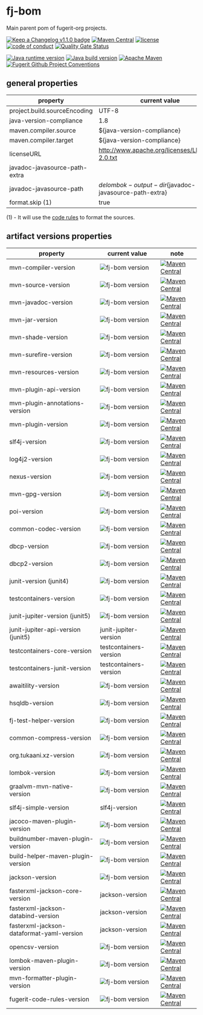 # fj-bom

Main parent pom of fugerit-org projects.

[![Keep a Changelog v1.1.0 badge](https://img.shields.io/badge/changelog-Keep%20a%20Changelog%20v1.1.0-%23E05735)](https://github.com/fugerit-org/fj-bom/blob/main/CHANGELOG.md) 
[![Maven Central](https://img.shields.io/maven-central/v/org.fugerit.java/fj-bom.svg)](https://central.sonatype.com/artifact/org.fugerit.java/fj-bom)
[![license](https://img.shields.io/badge/License-Apache%20License%202.0-teal.svg)](https://opensource.org/licenses/Apache-2.0)
[![code of conduct](https://img.shields.io/badge/conduct-Contributor%20Covenant-purple.svg)](https://github.com/fugerit-org/fj-universe/blob/main/CODE_OF_CONDUCT.md)
[![Quality Gate Status](https://sonarcloud.io/api/project_badges/measure?project=fugerit-org_fj-bom&metric=alert_status)](https://sonarcloud.io/summary/new_code?id=fugerit-org_fj-bom)

[![Java runtime version](https://img.shields.io/badge/run%20on-java%208+-%23113366.svg?style=for-the-badge&logo=openjdk&logoColor=white)](https://universe.fugerit.org/src/docs/versions/java11.html)
[![Java build version](https://img.shields.io/badge/build%20on-java%2011+-%23ED8B00.svg?style=for-the-badge&logo=openjdk&logoColor=white)](https://universe.fugerit.org/src/docs/versions/java11.html)
[![Apache Maven](https://img.shields.io/badge/Apache%20Maven-3.9.0+-C71A36?style=for-the-badge&logo=Apache%20Maven&logoColor=white)](https://universe.fugerit.org/src/docs/versions/maven3_9.html)
[![Fugerit Github Project Conventions](https://img.shields.io/badge/Fugerit%20Org-Project%20Conventions-1A36C7?style=for-the-badge&logo=Onlinect%20Playground&logoColor=white)](https://universe.fugerit.org/src/docs/conventions/index.html)

## general properties

| property                      | current value                                          | note |
|-------------------------------|--------------------------------------------------------|------|
| project.build.sourceEncoding  | UTF-8                                                  |      |
| java-version-compliance       | 1.8                                                    |      |
| maven.compiler.source         | ${java-version-compliance}                             |      |
| maven.compiler.target         | ${java-version-compliance}                             |      |
| licenseURL                    | http://www.apache.org/licenses/LICENSE-2.0.txt         |      |
| javadoc-javasource-path-extra |                                                        |
| javadoc-javasource-path       | ${delombok-output-dir}${javadoc-javasource-path-extra} |
| format.skip (1)               | true                                                   |

(1) - It will use the [code rules](https://github.com/fugerit-org/fugerit-code-rules) to format the sources.

## artifact versions properties

| property                                 | current value                                                                | note                                                                                                                                                                                                                   |
|------------------------------------------|------------------------------------------------------------------------------|------------------------------------------------------------------------------------------------------------------------------------------------------------------------------------------------------------------------|
| mvn-compiler-version                     | ![fj-bom version](https://img.shields.io/badge/fj%20bom-v3.13.0-teal.svg)    | [![Maven Central](https://img.shields.io/maven-central/v/org.apache.maven.plugins/maven-compiler-plugin.svg)](https://central.sonatype.com/artifact/org.apache.maven.plugins/maven-compiler-plugin)                    |
| mvn-source-version                       | ![fj-bom version](https://img.shields.io/badge/fj%20bom-v3.3.1-teal.svg)     | [![Maven Central](https://img.shields.io/maven-central/v/org.apache.maven.plugins/maven-source-plugin.svg)](https://central.sonatype.com/artifact/org.apache.maven.plugins/maven-source-plugin)                        |
| mvn-javadoc-version                      | ![fj-bom version](https://img.shields.io/badge/fj%20bom-v3.10.1-teal.svg)    | [![Maven Central](https://img.shields.io/maven-central/v/org.apache.maven.plugins/maven-javadoc-plugin.svg)](https://central.sonatype.com/artifact/org.apache.maven.plugins/maven-javadoc-plugin)                      |  
| mvn-jar-version                          | ![fj-bom version](https://img.shields.io/badge/fj%20bom-v3.4.2-teal.svg)     | [![Maven Central](https://img.shields.io/maven-central/v/org.apache.maven.plugins/maven-jar-plugin.svg)](https://central.sonatype.com/artifact/org.apache.maven.plugins/maven-jar-plugin)                              |  
| mvn-shade-version                        | ![fj-bom version](https://img.shields.io/badge/fj%20bom-v3.6.0-teal.svg)     | [![Maven Central](https://img.shields.io/maven-central/v/org.apache.maven.plugins/maven-shade-plugin.svg)](https://central.sonatype.com/artifact/org.apache.maven.plugins/maven-shade-plugin)                          |  
| mvn-surefire-version                     | ![fj-bom version](https://img.shields.io/badge/fj%20bom-v3.5.2-teal.svg)     | [![Maven Central](https://img.shields.io/maven-central/v/org.apache.maven.plugins/maven-surefire-plugin.svg)](https://central.sonatype.com/artifact/org.apache.maven.plugins/maven-surefire-plugin)                    |  
| mvn-resources-version                    | ![fj-bom version](https://img.shields.io/badge/fj%20bom-v3.3.1-teal.svg)     | [![Maven Central](https://img.shields.io/maven-central/v/org.apache.maven.plugins/maven-resources-plugin.svg)](https://central.sonatype.com/artifact/org.apache.maven.plugins/maven-resources-plugin)                  |  
| mvn-plugin-api-version                   | ![fj-bom version](https://img.shields.io/badge/fj%20bom-v3.9.9-teal.svg)     | [![Maven Central](https://img.shields.io/maven-central/v/org.apache.maven/maven-plugin-api.svg)](https://central.sonatype.com/artifact/org.apache.maven/maven-plugin-api)                                              |  
| mvn-plugin-annotations-version           | ![fj-bom version](https://img.shields.io/badge/fj%20bom-v3.15.0-teal.svg)    | [![Maven Central](https://img.shields.io/maven-central/v/org.apache.maven.plugin-tools/maven-plugin-annotations.svg)](https://central.sonatype.com/artifact/org.apache.maven.plugin-tools/maven-plugin-annotations)    |  
| mvn-plugin-version                       | ![fj-bom version](https://img.shields.io/badge/fj%20bom-v3.15.0-teal.svg)    | [![Maven Central](https://img.shields.io/maven-central/v/org.apache.maven.plugins/maven-plugin-plugin.svg)](https://central.sonatype.com/artifact/org.apache.maven.plugins/maven-plugin-plugin)                        |
| slf4j-version                            | ![fj-bom version](https://img.shields.io/badge/fj%20bom-v2.0.17-teal.svg)    | [![Maven Central](https://img.shields.io/maven-central/v/org.slf4j/slf4j-api.svg)](https://central.sonatype.com/artifact/org.slf4j/slf4j-api)                                                                          |
| log4j2-version                           | ![fj-bom version](https://img.shields.io/badge/fj%20bom-v2.24.3-teal.svg)    | [![Maven Central](https://img.shields.io/maven-central/v/org.apache.logging.log4j/log4j-api.svg)](https://central.sonatype.com/artifact/org.apache.logging.log4j/log4j-api)                                            |
| nexus-version                            | ![fj-bom version](https://img.shields.io/badge/fj%20bom-v1.7.0-teal.svg)     | [![Maven Central](https://img.shields.io/maven-central/v/org.sonatype.plugins/nexus-staging-maven-plugin.svg)](https://central.sonatype.com/artifact/org.sonatype.plugins/nexus-staging-maven-plugin)                  |
| mvn-gpg-version                          | ![fj-bom version](https://img.shields.io/badge/fj%20bom-v3.2.7-teal.svg)     | [![Maven Central](https://img.shields.io/maven-central/v/org.apache.maven.plugins/maven-gpg-plugin.svg)](https://central.sonatype.com/artifact/org.apache.maven.plugins/maven-gpg-plugin)                              |
| poi-version                              | ![fj-bom version](https://img.shields.io/badge/fj%20bom-v5.4.0-teal.svg)     | [![Maven Central](https://img.shields.io/maven-central/v/org.apache.poi/poi.svg)](https://central.sonatype.com/artifact/org.apache.poi/poi)                                                                            |
| common-codec-version                     | ![fj-bom version](https://img.shields.io/badge/fj%20bom-v1.17.1-teal.svg)    | [![Maven Central](https://img.shields.io/maven-central/v/commons-codec/commons-codec.svg)](https://central.sonatype.com/artifact/commons-codec/commons-codec)                                                          |
| dbcp-version                             | ![fj-bom version](https://img.shields.io/badge/fj%20bom-v1.4-teal.svg)       | [![Maven Central](https://img.shields.io/maven-central/v/commons-dbcp/commons-dbcp.svg)](https://central.sonatype.com/artifact/commons-dbcp/commons-dbcp)                                                              |
| dbcp2-version                            | ![fj-bom version](https://img.shields.io/badge/fj%20bom-v2.12.0-teal.svg)    | [![Maven Central](https://img.shields.io/maven-central/v/org.apache.commons/commons-dbcp2.svg)](https://central.sonatype.com/artifact/org.apache.commons/commons-dbcp2)                                                |
| junit-version (junit4)                   | ![fj-bom version](https://img.shields.io/badge/fj%20bom-v4.13.2-teal.svg)    | [![Maven Central](https://img.shields.io/maven-central/v/junit/junit.svg)](https://central.sonatype.com/artifact/junit/junit)                                                                                          |
| testcontainers-version                   | ![fj-bom version](https://img.shields.io/badge/fj%20bom-v1.20.3-teal.svg)    | [![Maven Central](https://img.shields.io/maven-central/v/org.testcontainers/testcontainers)](https://central.sonatype.com/artifact/org.testcontainers/testcontainers)                                                  |
| junit-jupiter-version (junit5)           | ![fj-bom version](https://img.shields.io/badge/fj%20bom-v5.12.1-teal.svg)    | [![Maven Central](https://img.shields.io/maven-central/v/org.junit.jupiter/junit-jupiter.svg)](https://central.sonatype.com/artifact/org.junit.jupiter/junit-jupiter)                                                  |
| junit-jupiter-api-version (junit5)       | junit-jupiter-version                                                        | [![Maven Central](https://img.shields.io/maven-central/v/org.junit.jupiter/junit-jupiter-api.svg)](https://central.sonatype.com/artifact/org.junit.jupiter/junit-jupiter-api)                                          
| testcontainers-core-version              | testcontainers-version                                                       | [![Maven Central](https://img.shields.io/maven-central/v/org.testcontainers/testcontainers)](https://central.sonatype.com/artifact/org.testcontainers/testcontainers)                                                  |
| testcontainers-junit-version             | testcontainers-version                                                       | [![Maven Central](https://img.shields.io/maven-central/v/org.testcontainers/testcontainers)](https://central.sonatype.com/artifact/org.testcontainers/testcontainers)                                                  |
| awaitility-version                       | ![fj-bom version](https://img.shields.io/badge/fj%20bom-v4.3.0-teal.svg)     | [![Maven Central](https://img.shields.io/maven-central/v/org.awaitility/awaitility.svg)](https://central.sonatype.com/artifact/org.awaitility/awaitility)                                                              |
| hsqldb-version                           | ![fj-bom version](https://img.shields.io/badge/fj%20bom-v2.7.2-teal.svg)     | [![Maven Central](https://img.shields.io/maven-central/v/org.hsqldb/hsqldb.svg)](https://central.sonatype.com/artifact/org.hsqldb/hsqldb)                                                                              |
| fj-test-helper-version                   | ![fj-bom version](https://img.shields.io/badge/fj%20bom-v0.5.2-teal.svg)     | [![Maven Central](https://img.shields.io/maven-central/v/org.fugerit.java/fj-test-helper.svg)](https://central.sonatype.com/artifact/org.fugerit.java/fj-test-helper)                                                  |
| common-compress-version                  | ![fj-bom version](https://img.shields.io/badge/fj%20bom-v1.27.1-teal.svg)    | [![Maven Central](https://img.shields.io/maven-central/v/org.apache.commons/commons-compress.svg)](https://central.sonatype.com/artifact/org.apache.commons/commons-compress)                                          |
| org.tukaani.xz-version                   | ![fj-bom version](https://img.shields.io/badge/fj%20bom-v1.9-teal.svg)       | [![Maven Central](https://img.shields.io/maven-central/v/org.tukaani/xz.svg)](https://central.sonatype.com/artifact/org.tukaani/xz)                                                                                    |
| lombok-version                           | ![fj-bom version](https://img.shields.io/badge/fj%20bom-v1.18.34-teal.svg)   | [![Maven Central](https://img.shields.io/maven-central/v/org.projectlombok/lombok.svg)](https://central.sonatype.com/artifact/org.projectlombok/lombok)                                                                |
| graalvm-mvn-native-version               | ![fj-bom version](https://img.shields.io/badge/fj%20bom-v0.10.3-teal.svg)    | [![Maven Central](https://img.shields.io/maven-central/v/org.graalvm.buildtools/native-maven-plugin.svg)](https://central.sonatype.com/artifact/org.graalvm.buildtools/native-maven-plugin)                            |
| slf4j-simple-version                     | slf4j-version                                                                | [![Maven Central](https://img.shields.io/maven-central/v/org.slf4j/slf4j-simple)](https://central.sonatype.com/artifact/org.slf4j/slf4j-simple)                                                                        |
| jacoco-maven-plugin-version              | ![fj-bom version](https://img.shields.io/badge/fj%20bom-v0.8.12-teal.svg)    | [![Maven Central](https://img.shields.io/maven-central/v/org.jacoco/jacoco.svg)](https://central.sonatype.com/artifact/org.jacoco/jacoco)                                                                              |
| buildnumber-maven-plugin-version         | ![fj-bom version](https://img.shields.io/badge/fj%20bom-v3.2.1-teal.svg)     | [![Maven Central](https://img.shields.io/maven-central/v/org.codehaus.mojo/buildnumber-maven-plugin.svg)](https://central.sonatype.com/artifact/org.codehaus.mojo/buildnumber-maven-plugin)                            |
| build-helper-maven-plugin-version        | ![fj-bom version](https://img.shields.io/badge/fj%20bom-v3.6.0-teal.svg)     | [![Maven Central](https://img.shields.io/maven-central/v/org.codehaus.mojo/build-helper-maven-plugin.svg)](https://central.sonatype.com/artifact/org.codehaus.mojo/build-helper-maven-plugin)                          |
| jackson-version                          | ![fj-bom version](https://img.shields.io/badge/fj%20bom-v2.18.3-teal.svg)    | [![Maven Central](https://img.shields.io/maven-central/v/com.fasterxml.jackson.core/jackson-core.svg)](https://central.sonatype.com/artifact/com.fasterxml.jackson.core/jackson-core)                                  |
| fasterxml-jackson-core-version           | jackson-version                                                              | [![Maven Central](https://img.shields.io/maven-central/v/com.fasterxml.jackson.core/jackson-core.svg)](https://central.sonatype.com/artifact/com.fasterxml.jackson.core/jackson-core)                                  |
| fasterxml-jackson-databind-version       | jackson-version                                                              | [![Maven Central](https://img.shields.io/maven-central/v/com.fasterxml.jackson.core/jackson-databind.svg)](https://central.sonatype.com/artifact/com.fasterxml.jackson.core/jackson-databind)                          |
| fasterxml-jackson-dataformat-yaml-version | jackson-version                                                              | [![Maven Central](https://img.shields.io/maven-central/v/com.fasterxml.jackson.dataformat/jackson-dataformat-yaml.svg)](https://central.sonatype.com/artifact/com.fasterxml.jackson.dataformat/jackson-dataformat-yaml) |
| opencsv-version                          | ![fj-bom version](https://img.shields.io/badge/fj%20bom-v5.9-teal.svg)       | [![Maven Central](https://img.shields.io/maven-central/v/com.opencsv/opencsv.svg)](https://central.sonatype.com/artifact/com.opencsv/opencsv)                                                                          |
| lombok-maven-plugin-version              | ![fj-bom version](https://img.shields.io/badge/fj%20bom-v1.18.20.0-teal.svg) | [![Maven Central](https://img.shields.io/maven-central/v/org.projectlombok/lombok-maven-plugin.svg)](https://central.sonatype.com/artifact/org.projectlombok/lombok-maven-plugin)                                      |
| mvn-formatter-plugin-version              | ![fj-bom version](https://img.shields.io/badge/fj%20bom-v2.24.1-teal.svg)    | [![Maven Central](https://img.shields.io/maven-central/v/net.revelc.code.formatter/formatter-maven-plugin.svg)](https://central.sonatype.com/artifact/net.revelc.code.formatter/formatter-maven-plugin)                |
| fugerit-code-rules-version              | ![fj-bom version](https://img.shields.io/badge/fj%20bom-v0.1.1-teal.svg)     | [![Maven Central](https://img.shields.io/maven-central/v/org.fugerit.java/fugerit-code-rules.svg)](https://central.sonatype.com/artifact/org.fugerit.java/fugerit-code-rules)                                                |

